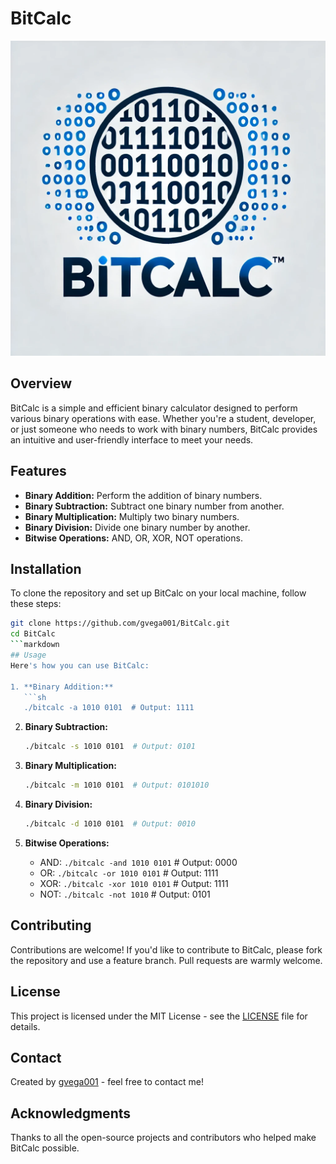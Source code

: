 # BitCalc

![BitCalc Logo](icon.png) <!-- Placeholder for logo, replace with actual URL if available -->

## Overview
BitCalc is a simple and efficient binary calculator designed to perform various binary operations with ease. Whether you're a student, developer, or just someone who needs to work with binary numbers, BitCalc provides an intuitive and user-friendly interface to meet your needs.

## Features
- **Binary Addition:** Perform the addition of binary numbers.
- **Binary Subtraction:** Subtract one binary number from another.
- **Binary Multiplication:** Multiply two binary numbers.
- **Binary Division:** Divide one binary number by another.
- **Bitwise Operations:** AND, OR, XOR, NOT operations.

## Installation
To clone the repository and set up BitCalc on your local machine, follow these steps:
```sh
git clone https://github.com/gvega001/BitCalc.git
cd BitCalc
```markdown
## Usage
Here's how you can use BitCalc:

1. **Binary Addition:**
   ```sh
   ./bitcalc -a 1010 0101  # Output: 1111
   ```

2. **Binary Subtraction:**
   ```sh
   ./bitcalc -s 1010 0101  # Output: 0101
   ```

3. **Binary Multiplication:**
   ```sh
   ./bitcalc -m 1010 0101  # Output: 0101010
   ```

4. **Binary Division:**
   ```sh
   ./bitcalc -d 1010 0101  # Output: 0010
   ```

5. **Bitwise Operations:**
   - AND: `./bitcalc -and 1010 0101`  # Output: 0000
   - OR: `./bitcalc -or 1010 0101`  # Output: 1111
   - XOR: `./bitcalc -xor 1010 0101`  # Output: 1111
   - NOT: `./bitcalc -not 1010`  # Output: 0101

## Contributing
Contributions are welcome! If you'd like to contribute to BitCalc, please fork the repository and use a feature branch. Pull requests are warmly welcome.

## License
This project is licensed under the MIT License - see the [LICENSE](LICENSE) file for details.

## Contact
Created by [gvega001](https://github.com/gvega001) - feel free to contact me!

## Acknowledgments
Thanks to all the open-source projects and contributors who helped make BitCalc possible.
```
